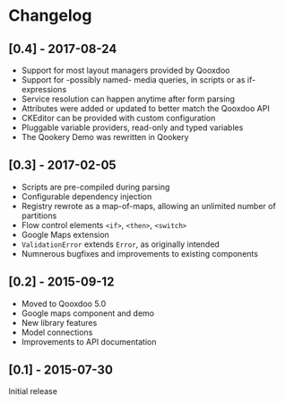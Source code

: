 # Changelog

## [0.4] - 2017-08-24

* Support for most layout managers provided by Qooxdoo
* Support for -possibly named- media queries, in scripts or as if-expressions
* Service resolution can happen anytime after form parsing
* Attributes were added or updated to better match the Qooxdoo API
* CKEditor can be provided with custom configuration
* Pluggable variable providers, read-only and typed variables
* The Qookery Demo was rewritten in Qookery

## [0.3] - 2017-02-05

* Scripts are pre-compiled during parsing
* Configurable dependency injection
* Registry rewrote as a map-of-maps, allowing an unlimited number of partitions
* Flow control elements `<if>`, `<then>`, `<switch>`
* Google Maps extension
* `ValidationError` extends `Error`, as originally intended
* Numnerous bugfixes and improvements to existing components

## [0.2] - 2015-09-12

* Moved to Qooxdoo 5.0
* Google maps component and demo
* New library features
* Model connections
* Improvements to API documentation

## [0.1] - 2015-07-30

Initial release
